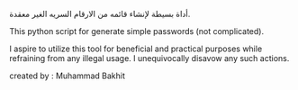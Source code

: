  أداة بسيطة لإنشاء قائمه من الارقام السريه الغير معقدة.

This python script for generate simple passwords (not complicated).

I aspire to utilize this tool for beneficial and practical purposes while refraining from any illegal usage. I unequivocally disavow any such actions.

created by : Muhammad Bakhit

